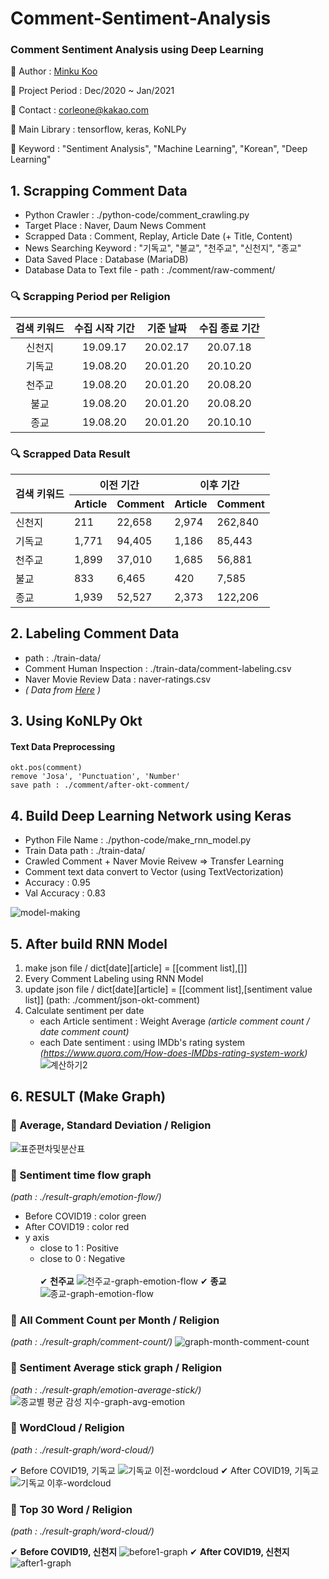 # Comment-Sentiment-Analysis
### Comment Sentiment Analysis using Deep Learning


📌 Author : [Minku Koo](https://github.com/Minku-Koo)    

📌 Project Period : Dec/2020 ~ Jan/2021    

📌 Contact : corleone@kakao.com    

📌 Main Library : tensorflow, keras, KoNLPy

📌 Keyword : "Sentiment Analysis", "Machine Learning", "Korean", "Deep Learning"    


## 1. Scrapping Comment Data

- Python Crawler : ./python-code/comment_crawling.py
- Target Place : Naver, Daum News Comment
- Scrapped Data : Comment, Replay, Article Date (+ Title, Content)
- News Searching Keyword : "기독교", "불교", "천주교", "신천지", "종교"
- Data Saved Place : Database (MariaDB)
- Database Data to Text file - path : ./comment/raw-comment/

### 🔍 Scrapping Period per Religion 
|검색 키워드|수집 시작 기간|기준 날짜|수집 종료 기간|
|:--------:|:-----------:|:------:|:-----------:|
| 신천지 | 19.09.17 | 20.02.17 | 20.07.18 |
| 기독교 |19.08.20| 20.01.20 | 20.10.20 |
| 천주교 | 19.08.20 | 20.01.20 | 20.08.20 |
| 불교 | 19.08.20 | 20.01.20 | 20.08.20 |
| 종교 | 19.08.20 | 20.01.20 | 20.10.10 |

### 🔍 Scrapped Data Result

<table>
    <thead>
        <tr>
        <th rowspan="2">검색 키워드</th>
        <th colspan="2">이전 기간</th>
        <th colspan="2">이후 기간</th>
        </tr>
        <tr>
        <th>Article</th>
        <th>Comment</th>
        <th>Article</th>
        <th>Comment</th>
        </tr>
    </thead>
    <tbody>
        <tr>
            <td>신천지</td>
            <td>211</td>
            <td>22,658</td>
            <td>2,974</td>
            <td>262,840</td>
        </tr>
        <tr>
            <td>기독교</td>
            <td>1,771</td>
            <td>94,405</td>
            <td>1,186</td>
            <td>85,443</td>
        </tr>
        <tr>
            <td>천주교</td>
            <td>1,899</td>
            <td>37,010</td>
            <td>1,685</td>
            <td>56,881</td>
        </tr>
        <tr>
            <td>불교</td>
            <td>833</td>
            <td>6,465</td>
            <td>420</td>
            <td>7,585</td>
        </tr>
        <tr>
            <td>종교</td>
            <td>1,939</td>
            <td>52,527</td>
            <td>2,373</td>
            <td>122,206</td>
        </tr>
    </tbody>
</table>

## 2. Labeling Comment Data

- path : ./train-data/
- Comment Human Inspection : ./train-data/comment-labeling.csv
- Naver Movie Review Data : naver-ratings.csv
- _( Data from [Here](https://github.com/e9t/nsmc) )_

## 3. Using KoNLPy Okt

#### Text Data Preprocessing
```
okt.pos(comment)
remove 'Josa', 'Punctuation', 'Number'
save path : ./comment/after-okt-comment/
```


## 4. Build Deep Learning Network using Keras

- Python File Name : ./python-code/make_rnn_model.py
- Train Data path : ./train-data/
- Crawled Comment + Naver Movie Reivew => Transfer Learning
- Comment text data convert to Vector (using TextVectorization)
- Accuracy : 0.95
- Val Accuracy : 0.83

![model-making](https://user-images.githubusercontent.com/25974226/105630839-9d28dd00-5e8e-11eb-8067-4e23fca24768.JPG)


## 5. After build RNN Model

1) make json file / dict[date][article] = [[comment list],[]]
1) Every Comment Labeling using RNN Model
1) update json file / dict[date][article] = [[comment list],[sentiment value list]] (path: ./comment/json-okt-comment)
1) Calculate sentiment per date 
    + each Article sentiment : Weight Average _(article comment count / date comment count)_
    + each Date sentiment : using IMDb's rating system _(https://www.quora.com/How-does-IMDbs-rating-system-work)_
    ![계산하기2](https://user-images.githubusercontent.com/25974226/105633620-044d8e00-5e9d-11eb-92df-b4072a9d0ee2.JPG)


## 6. RESULT (Make Graph)

### 📍 Average, Standard Deviation / Religion ###
![표준편차및분산표](https://user-images.githubusercontent.com/25974226/105630857-b3cf3400-5e8e-11eb-9439-81028d316b63.JPG)

### 📍 Sentiment time flow graph  ###
*(path : ./result-graph/emotion-flow/)*


   - Before COVID19 : color green
   - After COVID19 : color red
   - y axis
       + close to 1 : Positive
       + close to 0 : Negative
    <br><br>
   ✔ **천주교**
     ![천주교-graph-emotion-flow](https://user-images.githubusercontent.com/25974226/105630885-e11be200-5e8e-11eb-8b03-94246ee73ca0.png)
   ✔ **종교**
     ![종교-graph-emotion-flow](https://user-images.githubusercontent.com/25974226/105630878-d82b1080-5e8e-11eb-8941-1b89254813a7.png)
   
### 📍 All Comment Count per Month / Religion   ###
*(path : ./result-graph/comment-count/)*
![graph-month-comment-count](https://user-images.githubusercontent.com/25974226/105630892-e8db8680-5e8e-11eb-95f6-d35c6ebe7128.png)

### 📍 Sentiment Average stick graph / Religion   ###
*(path : ./result-graph/emotion-average-stick/)*
![종교별 평균 감성 지수-graph-avg-emotion](https://user-images.githubusercontent.com/25974226/105630900-f264ee80-5e8e-11eb-88d5-fab987e80766.png)


### 📍 WordCloud / Religion  ###
*(path : ./result-graph/word-cloud/)*


   ✔ Before COVID19, 기독교
     ![기독교 이전-wordcloud](https://user-images.githubusercontent.com/25974226/105630935-19232500-5e8f-11eb-8f73-45b7342d06b0.png)
   ✔ After COVID19, 기독교
     ![기독교 이후-wordcloud](https://user-images.githubusercontent.com/25974226/105630939-1a545200-5e8f-11eb-82fa-c1d5dca13034.png)

### 📍 Top 30 Word / Religion  ###
*(path : ./result-graph/word-cloud/)*


   ✔ __Before COVID19, 신천지__
     ![before1-graph](https://user-images.githubusercontent.com/25974226/105630930-1294ad80-5e8f-11eb-810f-24a8741f4513.png)
   ✔ __After COVID19, 신천지__
     ![after1-graph](https://user-images.githubusercontent.com/25974226/105630911-fe50b080-5e8e-11eb-90bb-29e8fd9cfb16.png)
    




